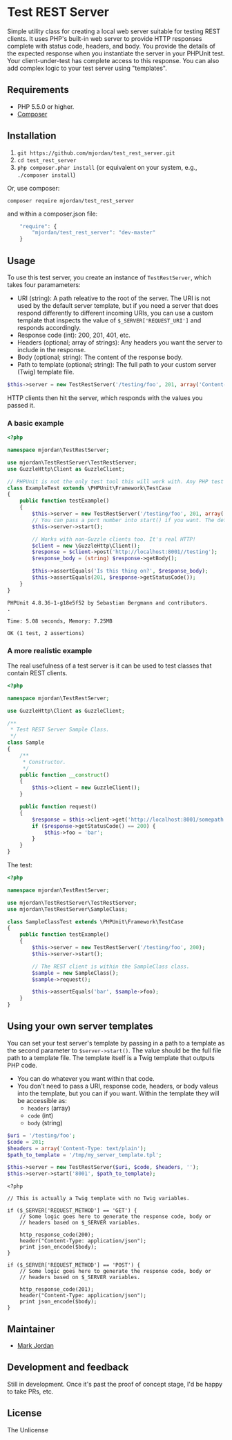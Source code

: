 # Test REST Server

Simple utility class for creating a local web server suitable for testing REST clients. It uses PHP's built-in web server to provide HTTP responses complete with status code, headers, and body. You provide the details of the expected response when you instantiate the server in your PHPUnit test. Your client-under-test has complete access to this response. You can also add complex logic to your test server using "templates".

## Requirements

* PHP 5.5.0 or higher.
* [Composer](https://getcomposer.org)

## Installation

1. `git https://github.com/mjordan/test_rest_server.git`
1. `cd test_rest_server`
1. `php composer.phar install` (or equivalent on your system, e.g., `./composer install`)

Or, use composer:

```
composer require mjordan/test_rest_server
```

and within a composer.json file:

```javascript
    "require": {
        "mjordan/test_rest_server": "dev-master"
    }
```

## Usage

To use this test server, you create an instance of `TestRestServer`, which takes four paramameters:

* URI (string): A path releative to the root of the server. The URI is not used by the default server template, but if you need a server that does respond differently to different incoming URIs, you can use a custom template that inspects the value of `$_SERVER['REQUEST_URI']` and responds accordingly.
* Response code (int): 200, 201, 401, etc.
* Headers (optional; array of strings): Any headers you want the server to include in the response.
* Body (optional; string): The content of the response body.
* Path to template (optional; string): The full path to your custom server (Twig) template file.

```php
$this->server = new TestRestServer('/testing/foo', 201, array('Content-Type: text/plain'), 'Is this thing on?');
```
HTTP clients then hit the server, which responds with the values you passed it.

### A basic example

```php
<?php

namespace mjordan\TestRestServer;

use mjordan\TestRestServer\TestRestServer;
use GuzzleHttp\Client as GuzzleClient;

// PHPUnit is not the only test tool this will work with. Any PHP test tool is OK.
class ExampleTest extends \PHPUnit\Framework\TestCase
{
    public function testExample()
    {
        $this->server = new TestRestServer('/testing/foo', 201, array('Content-Type: text/plain'), 'Is this thing on?');
        // You can pass a port number into start() if you want. The default is 8001.
        $this->server->start();

        // Works with non-Guzzle clients too. It's real HTTP!
        $client = new \GuzzleHttp\Client();
        $response = $client->post('http://localhost:8001//testing');
        $response_body = (string) $response->getBody();

        $this->assertEquals('Is this thing on?', $response_body);
        $this->assertEquals(201, $response->getStatusCode());
    }
}
```

```
PHPUnit 4.8.36-1-g18e5f52 by Sebastian Bergmann and contributors.
.

Time: 5.08 seconds, Memory: 7.25MB

OK (1 test, 2 assertions)
```

### A more realistic example

The real usefulness of a test server is it can be used to test classes that contain REST clients.

```php
<?php

namespace mjordan\TestRestServer;

use GuzzleHttp\Client as GuzzleClient;

/**
 * Test REST Server Sample Class.
 */
class Sample
{
    /**
     * Constructor.
     */
    public function __construct()
    {
        $this->client = new GuzzleClient();
    }

    public function request()
    {
        $response = $this->client->get('http://localhost:8001/somepath');
        if ($response->getStatusCode() == 200) {
            $this->foo = 'bar';
        }
    }
}
```

The test:

```php
<?php

namespace mjordan\TestRestServer;

use mjordan\TestRestServer\TestRestServer;
use mjordan\TestRestServer\SampleClass;

class SampleClassTest extends \PHPUnit\Framework\TestCase
{
    public function testExample()
    {
        $this->server = new TestRestServer('/testing/foo', 200);
        $this->server->start();

        // The REST client is within the SampleClass class. 
        $sample = new SampleClass();
        $sample->request();

        $this->assertEquals('bar', $sample->foo);
    }
}
```

## Using your own server templates

You can set your test server's template by passing in a path to a template as the second parameter to `$server->start()`. The value should be the full file path to a template file. The template itself is a Twig template that outputs PHP code.

* You can do whatever you want within that code.
* You don't need to pass a URI, response code, headers, or body valeus into the template, but you can if you want. Within the template they will be accessible as:
  * `headers` (array)
  * `code` (int)
  * `body` (string)

```php
$uri = '/testing/foo';
$code = 201;
$headers = array('Content-Type: text/plain');
$path_to_template = '/tmp/my_server_template.tpl';

$this->server = new TestRestServer($uri, $code, $headers, '');
$this->server->start('8001', $path_to_template);
```

```
<?php

// This is actually a Twig template with no Twig variables.

if ($_SERVER['REQUEST_METHOD'] == 'GET') {
    // Some logic goes here to generate the response code, body or
    // headers based on $_SERVER variables.

    http_response_code(200);
    header("Content-Type: application/json");
    print json_encode($body);
}

if ($_SERVER['REQUEST_METHOD'] == 'POST') {
    // Some logic goes here to generate the response code, body or
    // headers based on $_SERVER variables.

    http_response_code(201);
    header("Content-Type: application/json");
    print json_encode($body);
}
```

## Maintainer

* [Mark Jordan](https://github.com/mjordan)

## Development and feedback

Still in development. Once it's past the proof of concept stage, I'd be happy to take PRs, etc.

## License

The Unlicense
